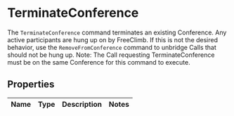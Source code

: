 

# TerminateConference

The `TerminateConference` command terminates an existing Conference. Any active participants are hung up on by FreeClimb. If this is not the desired behavior, use the `RemoveFromConference` command to unbridge Calls that should not be hung up. Note: The Call requesting TerminateConference must be on the same Conference for this command to execute.

## Properties

Name | Type | Description | Notes
------------ | ------------- | ------------- | -------------



